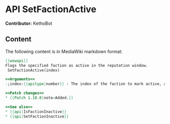 # API SetFactionActive

**Contributor:** KethoBot

## Content

The following content is in MediaWiki markdown format:

```mediawiki
{{wowapi}}
Flags the specified faction as active in the reputation window.
 SetFactionActive(index)

==Arguments==
:;index:{{apitype|number}} - The index of the faction to mark active, ascending from 1.

==Patch changes==
* {{Patch 1.10.0|note=Added.}}

==See also==
* {{api|IsFactionInactive}}
* {{api|SetFactionInactive}}
```